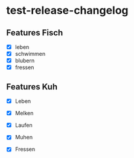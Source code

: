 # test-release-changelog


## Features Fisch

-   [x] leben
-   [x] schwimmen
-   [x] blubern
-   [x] fressen

## Features Kuh

-   [x] Leben
-   [x] Melken
-   [x] Laufen
-   [x] Muhen
-   [x] Fressen

